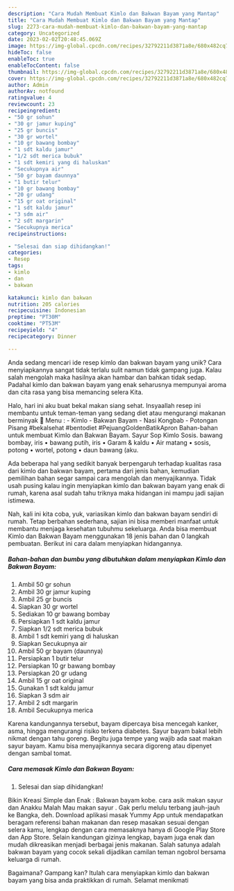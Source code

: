 ```yaml
---
description: "Cara Mudah Membuat Kimlo dan Bakwan Bayam yang Mantap"
title: "Cara Mudah Membuat Kimlo dan Bakwan Bayam yang Mantap"
slug: 2273-cara-mudah-membuat-kimlo-dan-bakwan-bayam-yang-mantap
category: Uncategorized
date: 2023-02-02T20:48:45.069Z
image: https://img-global.cpcdn.com/recipes/32792211d3871a8e/680x482cq70/kimlo-dan-bakwan-bayam-foto-resep-utama.jpg
hideToc: false
enableToc: true
enableTocContent: false
thumbnail: https://img-global.cpcdn.com/recipes/32792211d3871a8e/680x482cq70/kimlo-dan-bakwan-bayam-foto-resep-utama.jpg
cover: https://img-global.cpcdn.com/recipes/32792211d3871a8e/680x482cq70/kimlo-dan-bakwan-bayam-foto-resep-utama.jpg
author: Admin
authorAv: notfound
ratingvalue: 4
reviewcount: 23
recipeingredient:
- "50 gr sohun"
- "30 gr jamur kuping"
- "25 gr buncis"
- "30 gr wortel"
- "10 gr bawang bombay"
- "1 sdt kaldu jamur"
- "1/2 sdt merica bubuk"
- "1 sdt kemiri yang di haluskan"
- "Secukupnya air"
- "50 gr bayam daunnya"
- "1 butir telur"
- "10 gr bawang bombay"
- "20 gr udang"
- "15 gr oat original"
- "1 sdt kaldu jamur"
- "3 sdm air"
- "2 sdt margarin"
- "Secukupnya merica"
recipeinstructions:

- "Selesai dan siap dihidangkan!"
categories:
- Resep
tags:
- kimlo
- dan
- bakwan

katakunci: kimlo dan bakwan 
nutrition: 205 calories
recipecuisine: Indonesian
preptime: "PT30M"
cooktime: "PT53M"
recipeyield: "4"
recipecategory: Dinner

---
```





Anda sedang mencari ide resep kimlo dan bakwan bayam yang unik? Cara menyiapkannya sangat tidak terlalu sulit namun tidak gampang juga. Kalau salah mengolah maka hasilnya akan hambar dan bahkan tidak sedap. Padahal kimlo dan bakwan bayam yang enak seharusnya mempunyai aroma dan cita rasa yang bisa memancing selera Kita.





Halo, hari ini aku buat bekal makan siang sehat. Insyaallah resep ini membantu untuk teman-teman yang sedang diet atau mengurangi makanan berminyak 🤗 Menu : - Kimlo - Bakwan Bayam - Nasi Kongbab - Potongan Pisang #bekalsehat #bentodiet #PejuangGoldenBatikApron Bahan-bahan untuk membuat Kimlo dan Bakwan Bayam. Sayur Sop Kimlo Sosis. bawang bombay, iris • bawang putih, iris • Garam &amp; kaldu • Air matang • sosis, potong • wortel, potong • daun bawang (aku.

Ada beberapa hal yang sedikit banyak berpengaruh terhadap kualitas rasa dari kimlo dan bakwan bayam, pertama dari jenis bahan, kemudian pemilihan bahan segar sampai cara mengolah dan menyajikannya. Tidak usah pusing kalau ingin menyiapkan kimlo dan bakwan bayam yang enak di rumah, karena asal sudah tahu triknya maka hidangan ini mampu jadi sajian istimewa.






Nah, kali ini kita coba, yuk, variasikan kimlo dan bakwan bayam sendiri di rumah. Tetap berbahan sederhana, sajian ini bisa memberi manfaat untuk membantu menjaga kesehatan tubuhmu sekeluarga. Anda bisa membuat Kimlo dan Bakwan Bayam menggunakan 18 jenis bahan dan 0 langkah pembuatan. Berikut ini cara dalam menyiapkan hidangannya.

<!--inarticleads1-->

##### Bahan-bahan dan bumbu yang dibutuhkan dalam menyiapkan Kimlo dan Bakwan Bayam:

1. Ambil 50 gr sohun
1. Ambil 30 gr jamur kuping
1. Ambil 25 gr buncis
1. Siapkan 30 gr wortel
1. Sediakan 10 gr bawang bombay
1. Persiapkan 1 sdt kaldu jamur
1. Siapkan 1/2 sdt merica bubuk
1. Ambil 1 sdt kemiri yang di haluskan
1. Siapkan Secukupnya air
1. Ambil 50 gr bayam (daunnya)
1. Persiapkan 1 butir telur
1. Persiapkan 10 gr bawang bombay
1. Persiapkan 20 gr udang
1. Ambil 15 gr oat original
1. Gunakan 1 sdt kaldu jamur
1. Siapkan 3 sdm air
1. Ambil 2 sdt margarin
1. Ambil Secukupnya merica


Karena kandungannya tersebut, bayam dipercaya bisa mencegah kanker, asma, hingga mengurangi risiko terkena diabetes. Sayur bayam bakal lebih nikmat dengan tahu goreng. Begitu juga tempe yang wajib ada saat makan sayur bayam. Kamu bisa menyajikannya secara digoreng atau dipenyet dengan sambal tomat. 

<!--inarticleads2-->

##### Cara memasak Kimlo dan Bakwan Bayam:


1. Selesai dan siap dihidangkan!

Bikin Kreasi Simple dan Enak : Bakwan bayam kobe. cara asik makan sayur dan Anakku Malah Mau makan sayur . Gak perlu melulu terbang jauh-jauh ke Bangka, deh. Download aplikasi masak Yummy App untuk mendapatkan beragam referensi bahan makanan dan resep masakan sesuai dengan selera kamu, lengkap dengan cara memasaknya hanya di Google Play Store dan App Store. Selain kandungan gizinya lengkap, bayam juga enak dan mudah dikreasikan menjadi berbagai jenis makanan. Salah satunya adalah bakwan bayam yang cocok sekali dijadikan camilan teman ngobrol bersama keluarga di rumah. 

Bagaimana? Gampang kan? Itulah cara menyiapkan kimlo dan bakwan bayam yang bisa anda praktikkan di rumah. Selamat menikmati
